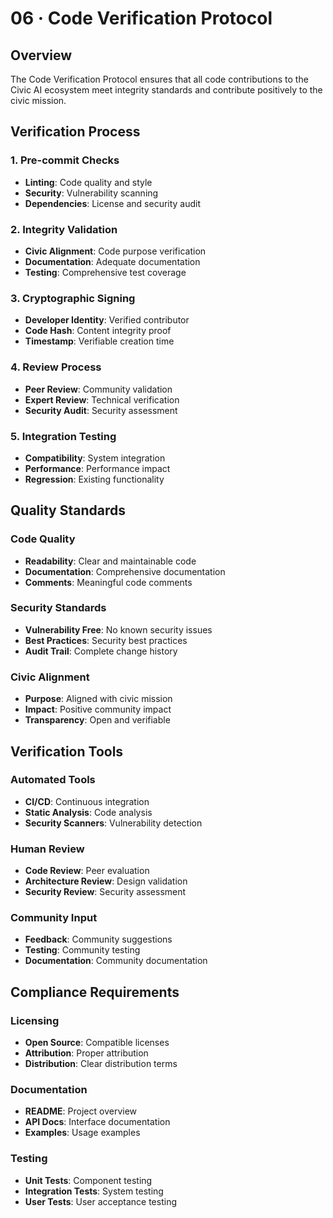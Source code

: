 # 06 · Code Verification Protocol

## Overview

The Code Verification Protocol ensures that all code contributions to the Civic AI ecosystem meet integrity standards and contribute positively to the civic mission.

## Verification Process

### 1. Pre-commit Checks
- **Linting**: Code quality and style
- **Security**: Vulnerability scanning
- **Dependencies**: License and security audit

### 2. Integrity Validation
- **Civic Alignment**: Code purpose verification
- **Documentation**: Adequate documentation
- **Testing**: Comprehensive test coverage

### 3. Cryptographic Signing
- **Developer Identity**: Verified contributor
- **Code Hash**: Content integrity proof
- **Timestamp**: Verifiable creation time

### 4. Review Process
- **Peer Review**: Community validation
- **Expert Review**: Technical verification
- **Security Audit**: Security assessment

### 5. Integration Testing
- **Compatibility**: System integration
- **Performance**: Performance impact
- **Regression**: Existing functionality

## Quality Standards

### Code Quality
- **Readability**: Clear and maintainable code
- **Documentation**: Comprehensive documentation
- **Comments**: Meaningful code comments

### Security Standards
- **Vulnerability Free**: No known security issues
- **Best Practices**: Security best practices
- **Audit Trail**: Complete change history

### Civic Alignment
- **Purpose**: Aligned with civic mission
- **Impact**: Positive community impact
- **Transparency**: Open and verifiable

## Verification Tools

### Automated Tools
- **CI/CD**: Continuous integration
- **Static Analysis**: Code analysis
- **Security Scanners**: Vulnerability detection

### Human Review
- **Code Review**: Peer evaluation
- **Architecture Review**: Design validation
- **Security Review**: Security assessment

### Community Input
- **Feedback**: Community suggestions
- **Testing**: Community testing
- **Documentation**: Community documentation

## Compliance Requirements

### Licensing
- **Open Source**: Compatible licenses
- **Attribution**: Proper attribution
- **Distribution**: Clear distribution terms

### Documentation
- **README**: Project overview
- **API Docs**: Interface documentation
- **Examples**: Usage examples

### Testing
- **Unit Tests**: Component testing
- **Integration Tests**: System testing
- **User Tests**: User acceptance testing

